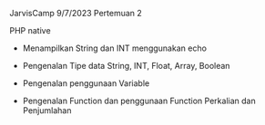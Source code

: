 JarvisCamp 9/7/2023
Pertemuan 2 

PHP native
- Menampilkan String dan INT menggunakan echo

- Pengenalan Tipe data String, INT, Float, Array, Boolean

- Pengenalan penggunaan Variable

- Pengenalan Function dan penggunaan Function Perkalian dan Penjumlahan